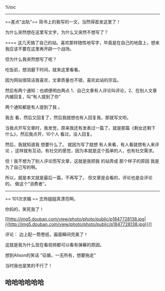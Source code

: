 %toc

-------------

 ==差点"出轨"==
简书上的我写的一文，当然得首发这里了！

为什么突然想在这里写文字，为什么又突然不想写了？

====
这几天搞了自己的站。喜欢那样随性地写字，毕竟是在自己的地盘上，想来我应该不要在这里再开辟一个战场。

但为什么我突然想写了呢？

吃饭前，想消磨下时间，就来这里看看。

因为网站很简洁我喜欢，文章质量也不错，喜欢此站的宗旨。

然后有两个通知：也顺便明白两点 1、自己文章有人评论叫评论，2、在别人文章内被回复，叫“有人提到了你”

两个通知都是有人提到了我 。

我去 看，然后又回复了，然后我就想也有人回复我，那就写文呗。

当我点开写文章时，我发觉，原来我还有发表过一篇了。就是那篇《剩女还剩下 什么》，然后我点开，10个人 看过，没人回复。

然后，我就知道我 想要什么了。
就因为写了就想 有人来看，有人看就想有人来评论 ，这样就有互动，有社交的感觉，因为本就是这个孤单的人，也有社交需求。

但！我不想为了别人评论而写文章，这就是我把我 的站弄成 那个样子的原因
我是为了自己写的啊。

所以，就是本文就是最后一篇，不再写了。
但文章是会看的，评论也是会评论的。
做这个“消费者”。

-------


== 101次求婚 ==
志玲姐姐真漂亮啊。

你妈的，笑死我了！

[[http://img5.douban.com/view/photo/photo/public/p1847728138.jpg|{{http://img5.douban.com/view/photo/photo/public/p1847728138.jpg}}]]

评论： 边上配一筒卷纸，画面瞬间完美了！

这就是我为什么现在看视频都可以看有弹幕的原因。

想到Alison的笑话 "征婚，一无所有，想要拖走"

当时我也是笑的不行了！

哈哈哈哈哈哈
--------------
